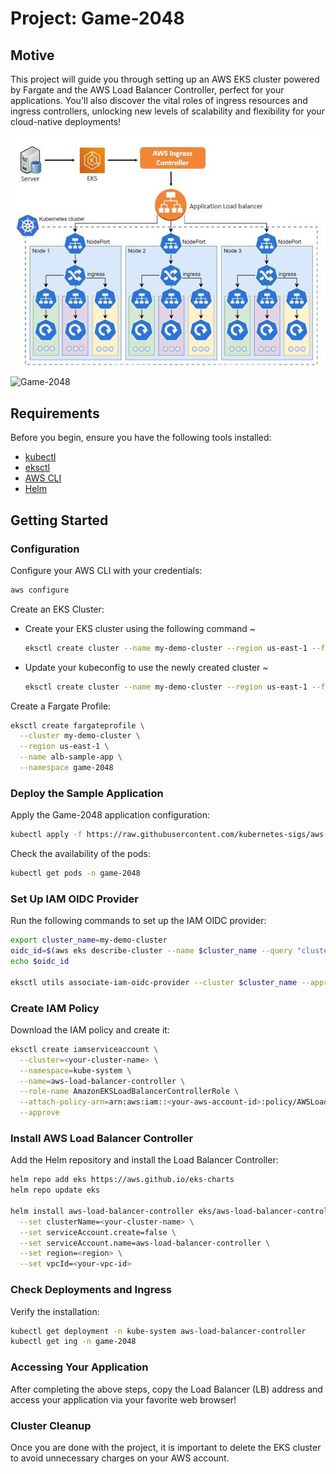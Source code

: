 # Project: Game-2048
## Motive

This project will guide you through setting up an AWS EKS cluster powered by Fargate and the AWS Load Balancer Controller, perfect for your applications. You'll also discover the vital roles of ingress resources and ingress controllers, unlocking new levels of scalability and flexibility for your cloud-native deployments!

![Diagram](./diagram.JPG)

![Game-2048](./game-2048-play.JPG)

## Requirements

Before you begin, ensure you have the following tools installed:

- [kubectl](https://kubernetes.io/docs/tasks/tools/install-kubectl-linux/)
- [eksctl](https://eksctl.io/installation/)
- [AWS CLI](https://docs.aws.amazon.com/cli/latest/userguide/getting-started-install.html)
- [Helm](https://helm.sh/docs/intro/install/)

## Getting Started

### Configuration

Configure your AWS CLI with your credentials:
```bash
aws configure
```

Create an EKS Cluster:
- Create your EKS cluster using the following command ~
  ```bash
  eksctl create cluster --name my-demo-cluster --region us-east-1 --fargate
  ```
- Update your kubeconfig to use the newly created cluster ~
  ```bash
  eksctl create cluster --name my-demo-cluster --region us-east-1 --fargate
  ```

Create a Fargate Profile:
```bash
eksctl create fargateprofile \
  --cluster my-demo-cluster \
  --region us-east-1 \
  --name alb-sample-app \
  --namespace game-2048
```

### Deploy the Sample Application

Apply the Game-2048 application configuration:
```bash
kubectl apply -f https://raw.githubusercontent.com/kubernetes-sigs/aws-load-balancer-controller/v2.5.4/docs/examples/2048/2048_full.yaml
```

Check the availability of the pods:
```bash
kubectl get pods -n game-2048
```

### Set Up IAM OIDC Provider

Run the following commands to set up the IAM OIDC provider:
```bash
export cluster_name=my-demo-cluster
oidc_id=$(aws eks describe-cluster --name $cluster_name --query "cluster.identity.oidc.issuer" --output text | cut -d '/' -f 5)
echo $oidc_id

eksctl utils associate-iam-oidc-provider --cluster $cluster_name --approve
```

### Create IAM Policy

Download the IAM policy and create it:
```bash
eksctl create iamserviceaccount \
  --cluster=<your-cluster-name> \
  --namespace=kube-system \
  --name=aws-load-balancer-controller \
  --role-name AmazonEKSLoadBalancerControllerRole \
  --attach-policy-arn=arn:aws:iam::<your-aws-account-id>:policy/AWSLoadBalancerControllerIAMPolicy \
  --approve
```

### Install AWS Load Balancer Controller

Add the Helm repository and install the Load Balancer Controller:
```bash
helm repo add eks https://aws.github.io/eks-charts
helm repo update eks

helm install aws-load-balancer-controller eks/aws-load-balancer-controller -n kube-system \
  --set clusterName=<your-cluster-name> \
  --set serviceAccount.create=false \
  --set serviceAccount.name=aws-load-balancer-controller \
  --set region=<region> \
  --set vpcId=<your-vpc-id>
```

### Check Deployments and Ingress

Verify the installation:
```bash
kubectl get deployment -n kube-system aws-load-balancer-controller
kubectl get ing -n game-2048
```

### Accessing Your Application

After completing the above steps, copy the Load Balancer (LB) address and access your application via your favorite web browser!

### Cluster Cleanup

Once you are done with the project, it is important to delete the EKS cluster to avoid unnecessary charges on your AWS account.
